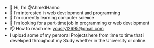 - 👋 Hi, I’m @AhmedHanno
- 👀 I’m interested in web development and programming  
- 🌱 I’m currently learning computer science
- 💞️ I’m looking for a part-time job in programming or web development  
- 📫 How to reach me: yousry12695@gmail.com
- I upload some of my personal Projects here from time to time that i developed throughout my Study whether in the University or online.

<!---
AhmedHanno/AhmedHanno is a ✨ special ✨ repository because its `README.md` (this file) appears on your GitHub profile.
You can click the Preview link to take a look at your changes.
--->
